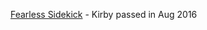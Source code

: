 [Fearless Sidekick](https://dl.dropboxusercontent.com/u/2590045/kirbymed.jpg) - Kirby passed in Aug 2016
